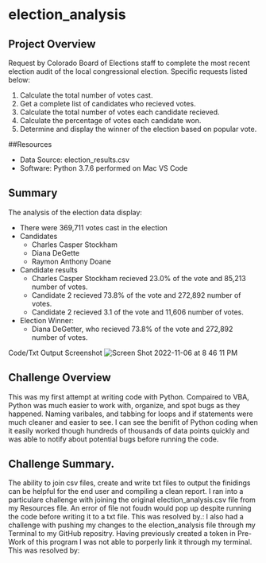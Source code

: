 # election_analysis
## Project Overview
Request by Colorado Board of Elections staff to complete the most recent election audit of the local congressional election. Specific requests listed below:
1. Calculate the total number of votes cast.
2. Get a complete list of candidates who recieved votes.
3. Calculate the total number of votes each candidate recieved.
4. Calculate the percentage of votes each candidate won.
5. Determine and display the winner of the election based on popular vote.

##Resources
- Data Source: election_results.csv
- Software: Python 3.7.6 performed on Mac VS Code

## Summary
The analysis of the election data display:
- There were 369,711 votes cast in the election
- Candidates
    - Charles Casper Stockham
    - Diana DeGette
    - Raymon Anthony Doane
- Candidate results
    - Charles Casper Stockham recieved 23.0% of the vote and 85,213 number of votes.
    - Candidate 2 recieved 73.8% of the vote and 272,892 number of votes.
    - Candidate 2 recieved 3.1 of the vote and 11,606 number of votes.
- Election Winner:
    - Diana DeGetter, who recieved 73.8% of the vote and 272,892 number of votes.
    
Code/Txt Output Screenshot
![Screen Shot 2022-11-06 at 8 46 11 PM](https://user-images.githubusercontent.com/115188500/200843899-af9d9c11-675e-4ab3-a7df-09ff99040010.png)


## Challenge Overview
This was my first attempt at writing code with Python. Compaired to VBA, Python was much easier to work with, organize, and spot bugs as they happened. Naming varibales, and tabbing for loops and if statements were much cleaner and easier to see. I can see the benifit of Python coding when it easily worked though hundreds of thousands of data points quickly and was able to notify about potential bugs before running the code.

## Challenge Summary.
The ability to join csv files, create and write txt files to output the finidings can be helpful for the end user and compiling a clean report. I ran into a particulare challenge with joining the original election_analysis.csv file from my Resources file. An error of file not foudn would pop up despite running the code before writing it to a txt file. This was resolved by.:
I also had a challenge with pushing my changes to the election_analysis file through my Terminal to my GitHub repositry. Having previously created a token in Pre-Work of this program I was not able to porperly link it through my terminal. This was resolved by:
